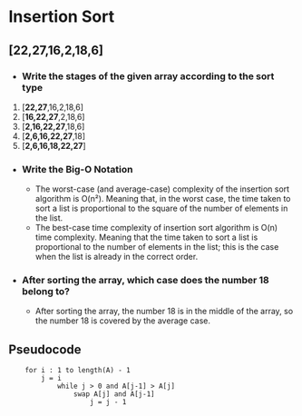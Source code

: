 # Insertion Sort
## [22,27,16,2,18,6]
- ### Write the stages of the given array according to the sort type
1. [**22,27**,16,2,18,6]
2. [**16,22,27**,2,18,6]
3. [**2,16,22,27**,18,6]
4. [**2,6,16,22,27**,18]
5. [**2,6,16,18,22,27**]
- ### Write the Big-O Notation
    - The worst-case (and average-case) complexity of the insertion sort algorithm is O(n²). Meaning that, in the worst case, the time taken to sort a list is proportional to the square of the number of elements in the list.
    - The best-case time complexity of insertion sort algorithm is O(n) time complexity. Meaning that the time taken to sort a list is proportional to the number of elements in the list; this is the case when the list is already in the correct order.



- ### After sorting the array, which case does the number 18 belong to?
    - After sorting the array, the number 18 is in the middle of the array, so the number 18 is covered by the average case.

## Pseudocode

```
    for i : 1 to length(A) - 1
        j = i
            while j > 0 and A[j-1] > A[j]
                swap A[j] and A[j-1]
                    j = j - 1